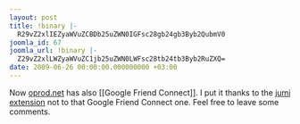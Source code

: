 ```yaml
---
layout: post
title: !binary |-
  R29vZ2xlIEZyaWVuZCBDb25uZWN0IGFsc28gb24gb3Byb2QubmV0
joomla_id: 67
joomla_url: !binary |-
  Z29vZ2xlLWZyaWVuZC1jb25uZWN0LWFsc28tb24tb3Byb2RuZXQ=
date: 2009-06-26 00:00:00.000000000 +03:00
---
```

<p>Now <a href="undefined/">oprod.net</a> has also [[Google Friend Connect]]. I put it thanks to the <a href="http://extensions.joomla.org/extensions/edition/custom-code-in-content/1023" target="_blank">jumi extension</a> not to that Google Friend Connect one.  Feel free to leave some comments.</p>
